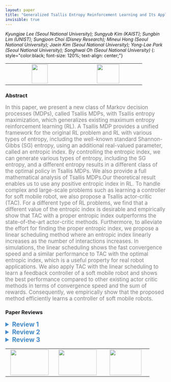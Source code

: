```yaml
---
layout: paper
title: "Generalized Tsallis Entropy Reinforcement Learning and Its Application to Soft Mobile Robots"
invisible: true
---
```

*Kyungjae Lee (Seoul National University); Sungyub Kim (KAIST); Sungbin Lim (UNIST); Sungjoon Choi (Disney Research); Mineui Hong (Seoul National University); Jaein Kim (Seoul National University); Yong-Lae Park (Seoul National University); Songhwai Oh (Seoul National University)*
{: style="color:black; font-size: 120%; text-align: center;"}

<table width="20%"> <tr>
<td style="width: 20%; text-align: center;"><a href="http://www.roboticsproceedings.org/rss16/p036.pdf"><img src="{{ site.baseurl }}/images/paper_link.png"
width = "50"  height = "60"/> </a> </td>

<td style="width: 20%; text-align: center;"><a href="nan"><img src="{{ site.baseurl }}/images/pheedloop_link.png"
width = "70"  height = "60"/> </a> </td>

</tr></table>

### Abstract
<html><p style="color:gray; font-size: 120%; text-align: justified;">
In this paper, we present a new class of Markov decision processes (MDPs), called Tsallis MDPs, with Tsallis entropy maximization, which generalizes existing maximum entropy reinforcement learning (RL). A Tsallis MDP provides a unified framework for the original RL problem and RL with various types of entropy, including the well-known standard Shannon-Gibbs (SG) entropy, using an additional real-valued parameter, called an entropic index. By controlling the entropic index, we can generate various types of entropy, including the SG entropy, and a different entropy results in a different class of the optimal policy in Tsallis MDPs. We also provide a full mathematical analysis of Tsallis MDPs.Our theoretical result enables us to use any positive entropic index in RL. To handle complex and large-scale problems such as learning a controller for soft mobile robot, we also propose a Tsallis actor-critic (TAC). For a different type of RL problems, we find that a different value of the entropic index is desirable and empirically show that TAC with a proper entropic index outperforms the state-of-the-art actor-critic methods. Furthermore, to alleviate the effort for finding the proper entropic index, we propose a linear scheduling method where an entropic index linearly increases as the number of interactions increases. In simulations, the linear scheduling shows the fast convergence speed and a similar performance to TAC with the optimal entropic index, which is a useful property for real robot applications. We also apply TAC with the linear scheduling to learn a feedback controller of a soft mobile robot and shows the best performance compared to other existing actor critic methods in terms of convergence speed and the sum of rewards. Consequently, we empirically show that the proposed method efficiently learns a controller of soft mobile robots.
</p></html>

### Paper Reviews
<details><summary style="font-size:20px; color:#438BCA; cursor: pointer;"><b> Review 1</b></summary>
<p style="color:gray; font-size: 120%; text-align: justified; white-space: pre-line">
Entropy-based methods are very popular in RL due to improved exploration, stability and performance. As a result, improvements to them would have great impact. Changing the form of the entropy term seems like one promising way of improvement. 

The paper is predominately a theory paper. The main contribution (from my perspective) is formalizing the Tsallis MDP and proving convergence of the methods. This is a solid contribution. 

The theory would not be particularly helpful if it couldn't be used in the algorithms and if those algorithms didn't improve performance. Thankfully, Tsallis entropy can be naturally incorporated into methods such as SAC. I see this simplicity of extension as a benefit as it could widen usage. 

Similarly, the experiments show improved performance of SAC and other actor-critic methods in almost all domains. They also show robustness with different alpha values and their scheduled entropy method also performs well. 

The real robot experiments (and part of the story of the paper) is focused on soft robotics. This is a fine domain, but is motivated by the need to have better exploration due to the properties of the soft robots. Sure, but other exploration methods could be used here instead (e.g., Bayesian, curiosity). Therefore, it isn't really clear what the robot experiments add over the simulation results. 

The paper is generally well written, but there are a number of typos that should be corrected. 
</p> </details>

<details><summary style="font-size:20px; color:#438BCA; cursor: pointer;"><b> Review 2</b></summary>
<p style="color:gray; font-size: 120%; text-align: justified; white-space: pre-line">
1. I find the paper well-written and well-developed. I am excited about the annealing of the Tsallis entropy parameter during training to reduce the entropic regularization in a controller manner. In this context, I also find the performance bound in Theorem 7 useful. There are potential connections of this idea with proximal algorithms https://link.springer.com/article/10.1007/s40687-018-0148-y. 

2. This paper seems like a direct application of the Tsallis entropy to the existing theory of regularized MDPs (reference 21 in the paper) and RL algorithms. The novelty is therefore marginal.

3. The experiments in Fig. 4 have a very large variance in some cases, how is one to understand their importance? It is also surprising that the TD3 algorithm gets zero returns for Humanoid-v2. It has been recently recognized that entropic regularization may not effective in these benchmarks, e.g., https://spinningup.openai.com/en/latest/spinningup/bench.html. Can you discuss how the Tsallis entropy-based regularization may be better in practice?
</p> </details>

<details><summary style="font-size:20px; color:#438BCA; cursor: pointer;"><b> Review 3</b></summary>
<p style="color:gray; font-size: 120%; text-align: justified; white-space: pre-line">
Summary

Many reinforcement learning method use some kind of entropy regularisation. This usually employs a Shannon-Gibbs entropy term, although the sparse Tsallis entropy has also been used. This work generalises both and employs Tsallis entropy, which is a family of functionals parametrised by q for which Shanon Gibbs (q=1) and sparse Tsallis (q=2) are special cases. The paper finds that by properly tuning the additional parameter, or by defining a curriculum over it that slowly goes from q=1 to q=2, they can often outperform various variants that employ Shanon-Gibbs entropy. This is demonstrated both on simulated MuJoCo environments as well as a hard to control real-robot system. 

Technical Quality

The paper proposes a technically solid algorithm, and show how its qualities both in theoretical proofs as well as in empirical demonstrations. These seem well executed. The proofs, however, are 11+ pages of dense content separate from the main material of the paper, and as such I cannot review them in detail. Perhaps this indicate that the paper would be more suitable for another venue where the proofs could take the spotlight rather than being relegated to supplementary material. 
Some relatively minor remarks on technical quality:
-> It doesn’t become very clear why Tsallis entropy works better then SG Entropy. The paper discusses stronger / less strong regularization (more or less stochasticity), but if this was the whole story one would image that having a curriculum for the “alpha” coefficient or for the minimum entropy (in something like SAC-AEA) should get similar results. It remains an open question what ‘above’ just making the regularisation less strong causes the difference. 
-> Optimal solution for entropy-regularised learning attributed to a bunch of papers from the last couple of years, but it is skipping the older work from Peters et al. which focuses on the relative entropy (e.g. Peters et al., Relative Entropy Policy Search, AAAI 2010). 


Novelty, Significance, Relevance
My main concern about the paper is whether this is really a robotics paper. The topic of efficient reinforcement learning is relevant to the robotics community, and the method is tested on a real robot (which is actually an interesting system, see below). However, the main contribution of the paper seem the theoretical proofs on machine learning and the simulation studies. 
Whenever we add a hyperparameter, we expect that it can be tuned such that it improve performance. What makes this paper stronger is that the curriculum seems to be valid across multiple environment, potentially avoiding an extra tuning step. I would thus consider the results to be somewhat significant. 
I haven’t seen Tsallis entropy used in reinforcement learning before, so I would consider the method quite novel. The robot task used is also quite interesting and as the task would be challenging for traditional control it is a good motivation to use a learning approach. 

Clarity
The structure of the manuscript is mostly good. There are a couple of minor grammar errors in the manuscript (see below for some examples) and there are a couple of sentences which seem quite cryptic (again, some examples provided below). The list below is not meant to be exhaustive, and a good proofreading pass should be performed. 
The description of the robot platform in VI.B is brief to the point of being hard to understand. Wouldn’t it be better to refer to a more complete description elsewhere (appendix or another paper)?

Minor issues: 
-“the trial and error” -> trial and error
-“of policy” -> of the policy
-“whose element is a probability” -> there seems to be a noun missing?
-“an MDP with the maximum Tsallis entropy” -> I’m guessing the performance of a *policy* that maximises (3) is meant? That is, not just Tsallis entropy but the sum of this entropy with the reward?
-I wasn’t sure what is meant by “Since updating J_phi requires to compute a stochastic gradient, we use a reparametrization trick […] instead of a score function estimation”. Using a score function estimator also results in a stochastic gradient. There are many reasons why you might prefer a reparametrization gradient, but needing a stochastic gradient doesn’t seem to be one of them. 
-In Section VI.C. theta_t isn’t defined where it is first used
-The vertical axis of the plots are slightly different, making it a bit harder than necessary to compare lines between e.g. 3a, 3b, 3c, 3d. 
-Some of the equations where the re-parametrization trick is used do not seem quite right. For example, in VII.A, consider the equation directly following “the gradient fo the Tsallis entropy becomes”. This would be completely correct if the expectation is taken with respect to \epsilon and a is replaced everywhere with f(a; \epsilon), with f indicating the reparametrization. The current notation hides the dependence of a on \epsilon in the gradient term on the right. 
-The words “proportional” and “inverse proportional” seem to be used a bit loosely in VII.A. (basically stating that \pi^2 is proportional to \pi?) 

</p> </details>

<table width="100%"><tr><td style="width: 30%; text-align: center;"><a href="{{ site.baseurl }}/program/papers/35"> <img src="{{ site.baseurl }}/images/previous_icon.png" width = "120"  height = "80"/> </a> </td>

<td style="width: 30%; text-align: center;"><a href="{{ site.baseurl }}/program/papers"> <img src="{{ site.baseurl }}/images/overview_icon.png" width = "120"  height = "80"/> </a> </td> 

<td style="width: 30%; text-align: center;"><a href="{{ site.baseurl }}/program/papers/37"> <img src="{{ site.baseurl }}/images/next_icon.png" width = "100"  height = "80"/> </a> </td> 

</tr></table>

